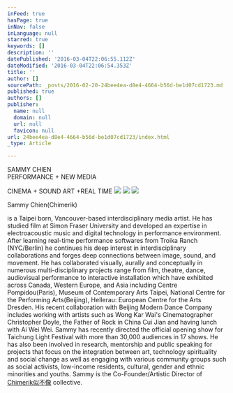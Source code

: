 ```yaml
---
inFeed: true
hasPage: true
inNav: false
inLanguage: null
starred: true
keywords: []
description: ''
datePublished: '2016-03-04T22:06:55.112Z'
dateModified: '2016-03-04T22:06:54.353Z'
title: ''
author: []
sourcePath: _posts/2016-02-20-24bee4ea-d8e4-4664-b56d-be1d07cd1723.md
published: true
authors: []
publisher:
  name: null
  domain: null
  url: null
  favicon: null
url: 24bee4ea-d8e4-4664-b56d-be1d07cd1723/index.html
_type: Article

---
```

SAMMY CHIEN  
PERFORMANCE + NEW MEDIA

CINEMA + SOUND ART +REAL TIME
![](https://the-grid-user-content.s3-us-west-2.amazonaws.com/ee347135-6b0a-4355-b015-2995394fdd8e.jpg)
![](https://the-grid-user-content.s3-us-west-2.amazonaws.com/29597fb2-a617-49f5-81cb-e74ba0acc498.jpg)
![](https://the-grid-user-content.s3-us-west-2.amazonaws.com/372fcbf7-c0c0-476e-a434-657d5bc15102.jpg)

Sammy Chien(Chimerik)

is a Taipei born, Vancouver-based interdisciplinary media artist. He has studied film at Simon Fraser University and developed an expertise in electroacoustic music and digital technology in performance environment. After learning real-time performance softwares from Troika Ranch (NYC/Berlin) he continues his deep interest in interdisciplinary collaborations and forges deep connections between image, sound, and movement. He has collaborated visually, aurally and conceptually in numerous multi-disciplinary projects range from film, theatre, dance, audiovisual performance to interactive installation which have exhibited across Canada, Western Europe, and Asia including Centre Pompidou(Paris), Museum of Contemporary Arts Taipei, National Centre for the Performing Arts(Beijing),  Hellerau: European Centre for the Arts Dresden. His recent collaboration with Beijing Modern Dance Company includes working with artists such as Wong Kar Wai's Cinematographer Christopher Doyle, the Father of Rock in China Cui Jian and having lunch with Ai Wei Wei. Sammy has recently directed the official opening show for Taichung Light Festival with more than 30,000 audiences in 17 shows. He has also been involved in research, mentorship and public speaking for projects that focus on the integration between art, technology spirituality and social change as well as engaging with various community groups such as social activists, low-income residents, cultural, gender and ethnic minorities and youths. Sammy is the Co-Founder/Artistic Director of [Chimerik似不像][0] collective.

[][1][][2]

[0]: facebook.com/chimerik
[1]: http://soar.is2.net/Sammy_Chien/Main.html
[2]: https://www.facebook.com/chimerik